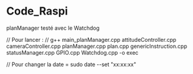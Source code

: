 # Code_Raspi

planManager testé avec le Watchdog

// Pour lancer :
// g++ main_planManager.cpp attitudeController.cpp cameraController.cpp planManager.cpp plan.cpp genericInstruction.cpp statusManager.cpp GPIO.cpp Watchdog.cpp -o exec 

// Pour changer la date = sudo date --set "xx:xx:xx"
